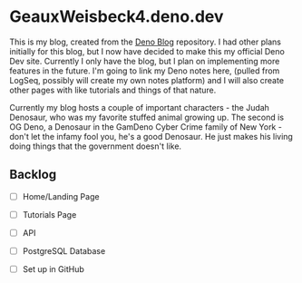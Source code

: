# GeauxWeisbeck4.deno.dev

This is my blog, created from the [Deno Blog](https://github.com/denoland/deno_blog/) repository. I had other plans initially for this blog, but I now have decided to make this my official Deno Dev site. Currently I only have the blog, but I plan on implementing more features in the future. I'm going to link my Deno notes here, (pulled from LogSeq, possibly will create my own notes platform) and I will also create other pages with like tutorials and things of that nature. 

Currently my blog hosts a couple of important characters - the Judah Denosaur, who was my favorite stuffed animal growing up. The second is OG Deno, a Denosaur in the GamDeno Cyber Crime family of New York - don't let the infamy fool you, he's a good Denosaur. He just makes his living doing things that the government doesn't like.

## Backlog

- [ ] Home/Landing Page
- [ ] Tutorials Page
- [ ] API 
- [ ] PostgreSQL Database 
- [ ] Set up in GitHub 

